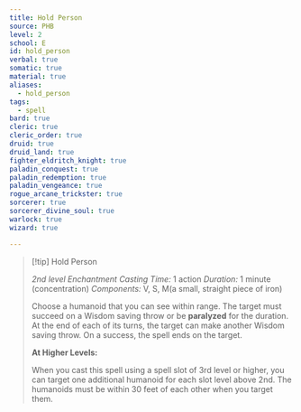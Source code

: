 ```yaml
---
title: Hold Person
source: PHB
level: 2
school: E
id: hold_person
verbal: true
somatic: true
material: true
aliases:
  - hold_person
tags:
  - spell
bard: true
cleric: true
cleric_order: true
druid: true
druid_land: true
fighter_eldritch_knight: true
paladin_conquest: true
paladin_redemption: true
paladin_vengeance: true
rogue_arcane_trickster: true
sorcerer: true
sorcerer_divine_soul: true
warlock: true
wizard: true

---
```

>[!tip] Hold Person
>
> *2nd level Enchantment*
> *Casting Time:* 1 action
> *Duration:* 1 minute (concentration)
> *Components:* V, S, M(a small, straight piece of iron)
>
>Choose a humanoid that you can see within range. The target must succeed on a Wisdom saving throw or be **paralyzed** for the duration. At the end of each of its turns, the target can make another Wisdom saving throw. On a success, the spell ends on the target.
>
>**At Higher Levels:**
>
>When you cast this spell using a spell slot of 3rd level or higher, you can target one additional humanoid for each slot level above 2nd. The humanoids must be within 30 feet of each other when you target them.
>


